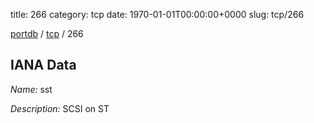 title: 266
category: tcp
date: 1970-01-01T00:00:00+0000
slug: tcp/266

[portdb](/) / [tcp](/category/tcp.html) / 266


## IANA Data

_Name:_ sst

_Description:_ SCSI on ST

